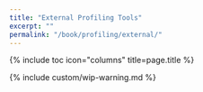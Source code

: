 ```yaml
---
title: "External Profiling Tools"
excerpt: ""
permalink: "/book/profiling/external/"
---
```


{% include toc icon="columns" title=page.title %}

{% include custom/wip-warning.md %}
